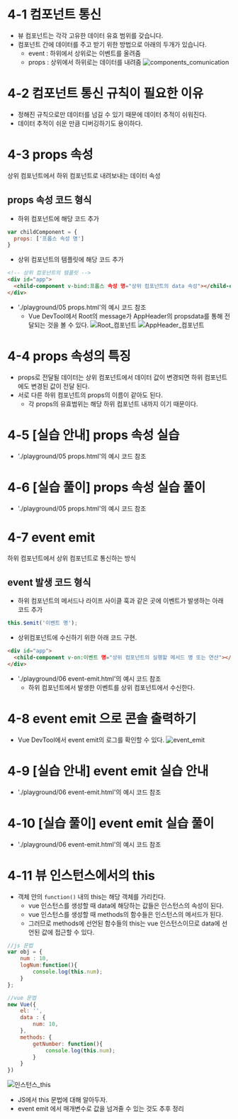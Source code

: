 # 4-1 컴포넌트 통신
- 뷰 컴포넌트는 각각 고유한 데이터 유효 범위를 갖습니다.
- 컴포넌트 간에 데이터를 주고 받기 위한 방법으로 아래의 두개가 있습니다.
    - event : 하위에서 상위로는 이벤트를 올려줌
    - props : 상위에서 하위로는 데이터를 내려줌 
![components_comunication](./img/components_communication.png)


# 4-2 컴포넌트 통신 규칙이 필요한 이유
- 정해진 규칙으로만 데이터를 넘길 수 있기 때문에 데이터 추적이 쉬워진다.
- 데이터 추적이 쉬운 만큼 디버깅하기도 용이하다.

# 4-3 props 속성
상위 컴포넌트에서 하위 컴포넌트로 내려보내는 데이터 속성

## props 속성 코드 형식
- 하위 컴포넌트에 해당 코드 추가
```js
var childComponent = {
  props: ['프롭스 속성 명']
}
```
- 상위 컴포넌트의 템플릿에 해당 코드 추가
```html
<!-- 상위 컴포넌트의 템플릿 -->
<div id="app">
  <child-component v-bind:프롭스 속성 명="상위 컴포넌트의 data 속성"></child-component>
</div>
```
- './playground/05 props.html'의 예시 코드 참조
    - Vue DevTool에서 Root의 message가 AppHeader의 propsdata를 통해 전달되는 것을 볼 수 있다.
    ![Root_컴포넌트](./img/props(01).png)
    ![AppHeader_컴포넌트](./img/props(02).png)

# 4-4 props 속성의 특징
- props로 전달될 데이터는 상위 컴포넌트에서 데이터 값이 변경되면 하위 컴포넌트에도 변경된 값이 전달 된다.
- 서로 다른 하위 컴포넌트의 props의 이름이 같아도 된다.
    - 각 props의 유효범위는 해당 하위 컴포넌트 내까지 이기 때문이다.

# 4-5 [실습 안내] props 속성 실습
- './playground/05 props.html'의 예시 코드 참조

# 4-6 [실습 풀이] props 속성 실습 풀이
- './playground/05 props.html'의 예시 코드 참조

# 4-7 event emit
하위 컴포넌트에서 상위 컴포넌트로 통신하는 방식

## event 발생 코드 형식
- 하위 컴포넌트의 메서드나 라이프 사이클 훅과 같은 곳에 이벤트가 발생하는 아래 코드 추가
```js
this.$emit('이벤트 명');
```
- 상위컴포넌트에 수신하기 위한 아래 코드 구현.
```html
<div id="app">
  <child-component v-on:이벤트 명="상위 컴포넌트의 실행할 메서드 명 또는 연산"></child-component>
</div>
```
- './playground/06 event-emit.html'의 예시 코드 참조
    - 하위 컴포넌트에서 발생한 이벤트를 상위 컴포넌트에서 수신한다.

# 4-8 event emit 으로 콘솔 출력하기
- Vue DevTool에서 event emit의 로그를 확인할 수 있다.
![event_emit](./img/event_emit.png)


# 4-9 [실습 안내] event emit 실습 안내
- './playground/06 event-emit.html'의 예시 코드 참조

# 4-10 [실습 풀이] event emit 실습 풀이
- './playground/06 event-emit.html'의 예시 코드 참조

# 4-11 뷰 인스턴스에서의 this
- 객체 안의 `function()` 내의 this는 해당 객체를 가리킨다.
    - vue 인스턴스를 생성할 때 data에 해당하는 값들은 인스턴스의 속성이 된다.
    - vue 인스턴스를 생성할 때 methods의 함수들은 인스턴스의 메서드가 된다.
    - 그러므로 methods에 선언된 함수들의 this는 vue 인스턴스이므로 data에 선언된 값에 접근할 수 있다.
```js
//js 문법
var obj = {
    num : 10,
    logNum:function(){
        console.log(this.num);
    }
};

//vue 문법
new Vue({
    el: '',
    data : {
        num: 10,
    },
    methods: {
        getNumber: function(){
            console.log(this.num);
        }
    }
})
```
![인스턴스_this](./img/vue인스턴스의_this.png)
- JS에서 this 문법에 대해 알아두자.
- event emit 에서 매개변수로 값을 넘겨줄 수 있는 것도 추후 정리

